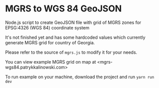 # MGRS to WGS 84 GeoJSON

Node.js script to create GeoJSON file with grid of MGRS zones for EPSG:4326 (WGS 84) coordinate system

It's not finished yet and has some hardcoded values which currently generate MGRS grid for country of Georgia.

Please refer to the source of `mgrs.js` to modify it for your needs.

You can view example MGRS grid on map at <mgrs-wgs84.patrykkalinowski.com>

To run example on your machine, download the project and run `yarn run dev`